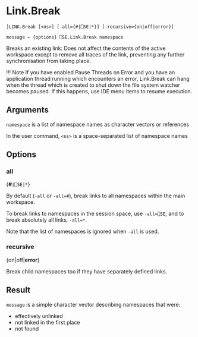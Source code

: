 # Link.Break

    ]LINK.Break [<ns>] [-all={#|⎕SE|*}] [-recursive={on|off|error}]
    
    message ← {options} ⎕SE.Link.Break namespace

Breaks an existing link: Does not affect the contents of the active workspace except to remove all traces of the link, preventing any further synchronisation from taking place.

!!! Note
	If you have enabled Pause Threads on Error and you have an application thread running which encounters an error, Link.Break can hang when the thread which is created to shut down the file system watcher becomes paused. If this happens, use IDE menu items to resume execution.

## Arguments
`namespace` is a list of namespace names as character vectors or references

In the user command, `<ns>` is a space-separated list of namespace names

## Options

### all
{**#**`|⎕SE|*`}

By default (`-all` or `-all=#`), break links to all namespaces within the main workspace. 

To break links to namespaces in the session space, use `-all=⎕SE`, and to break absolutely all links, `-all=*`.

Note that the list of namespaces is ignored when `-all` is used.

### recursive
{on|off|**error**}

Break child namespaces too if they have separately defined links.


## Result
`message` is a simple character vector describing namespaces that were:
- effectively unlinked
- not linked in the first place
- not found